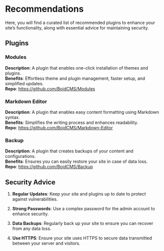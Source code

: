 # Recommendations
Here, you will find a curated list of recommended plugins to enhance your site’s functionality, along with essential advice for maintaining security.

## Plugins

### Modules
**Description**: A plugin that enables one-click installation of themes and plugins.  
**Benefits**: Effortless theme and plugin management, faster setup, and simplified updates.  
**Repo**: https://github.com/BoidCMS/Modules

### Markdown Editor
**Description**: A plugin that enables easy content formatting using Markdown syntax.  
**Benefits**: Simplifies the writing process and enhances readability.  
**Repo**: https://github.com/BoidCMS/Markdown-Editor
<!--
### SEO Optimization Tool
**Description**: A plugin designed to help optimize your content for search engines.  
**Benefits**: Improves visibility and search rankings by providing keyword suggestions and metadata management.  
**Repo**: https://github.com/BoidCMS/SEO

### Image Compression Plugin
**Description**: Automatically compresses images uploaded to your site.  
**Benefits**: Reduces load times and improves performance without sacrificing image quality.  
**Repo**: https://github.com/BoidCMS/Modules
-->
### Backup
**Description**: A plugin that creates backups of your content and configurations.  
**Benefits**: Ensures you can easily restore your site in case of data loss.  
**Repo**: https://github.com/BoidCMS/Backup
<!--
### Contact Form
**Description**: A simple plugin to create customizable contact forms.
**Benefits**: Facilitates user engagement and allows visitors to reach you easily.  
**Repo**: https://github.com/BoidCMS/Modules
-->

## Security Advice

1. **Regular Updates**: Keep your site and plugins up to date to protect against vulnerabilities.

2. **Strong Passwords**: Use a complex password for the admin account to enhance security.

3. **Data Backups**: Regularly back up your site to ensure you can recover from any data loss.

4. **Use HTTPS**: Ensure your site uses HTTPS to secure data transmitted between your server and visitors.
<!--
5. **Security Plugins**: Consider adding a security plugin that offers features like firewall protection and malware scanning.
-->
